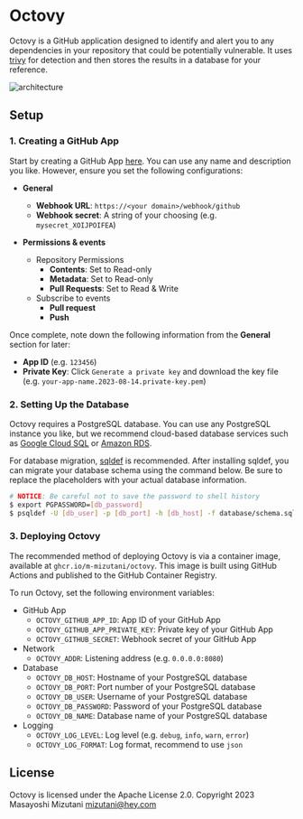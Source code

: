 # Octovy

Octovy is a GitHub application designed to identify and alert you to any dependencies in your repository that could be potentially vulnerable. It uses [trivy](https://github.com/aquasecurity/trivy) for detection and then stores the results in a database for your reference.

![architecture](https://github.com/m-mizutani/octovy/assets/605953/a58c93e1-cfbf-4ff7-9427-1fc385cf7b9c)

## Setup

### 1. Creating a GitHub App

Start by creating a GitHub App [here](https://github.com/settings/apps). You can use any name and description you like. However, ensure you set the following configurations:

- **General**
  - **Webhook URL**: `https://<your domain>/webhook/github`
  - **Webhook secret**: A string of your choosing (e.g. `mysecret_XOIJPOIFEA`)

- **Permissions & events**
  - Repository Permissions
    - **Contents**: Set to Read-only
    - **Metadata**: Set to Read-only
    - **Pull Requests**: Set to Read & Write
  - Subscribe to events
    - **Pull request**
    - **Push**

Once complete, note down the following information from the **General** section for later:

- **App ID** (e.g. `123456`)
- **Private Key**: Click `Generate a private key` and download the key file (e.g. `your-app-name.2023-08-14.private-key.pem`)

### 2. Setting Up the Database

Octovy requires a PostgreSQL database. You can use any PostgreSQL instance you like, but we recommend cloud-based database services such as [Google Cloud SQL](https://cloud.google.com/sql) or [Amazon RDS](https://aws.amazon.com/rds/).

For database migration, [sqldef](https://github.com/k0kubun/sqldef) is recommended. After installing sqldef, you can migrate your database schema using the command below. Be sure to replace the placeholders with your actual database information.

```bash
# NOTICE: Be careful not to save the password to shell history
$ export PGPASSWORD=[db_password]
$ psqldef -U [db_user] -p [db_port] -h [db_host] -f database/schema.sql [db_name]
```

### 3. Deploying Octovy

The recommended method of deploying Octovy is via a container image, available at `ghcr.io/m-mizutani/octovy`. This image is built using GitHub Actions and published to the GitHub Container Registry.

To run Octovy, set the following environment variables:

- GitHub App
  - `OCTOVY_GITHUB_APP_ID`: App ID of your GitHub App
  - `OCTOVY_GITHUB_APP_PRIVATE_KEY`: Private key of your GitHub App
  - `OCTOVY_GITHUB_SECRET`: Webhook secret of your GitHub App
- Network
  - `OCTOVY_ADDR`: Listening address (e.g. `0.0.0.0:8080`)
- Database
  - `OCTOVY_DB_HOST`: Hostname of your PostgreSQL database
  - `OCTOVY_DB_PORT`: Port number of your PostgreSQL database
  - `OCTOVY_DB_USER`: Username of your PostgreSQL database
  - `OCTOVY_DB_PASSWORD`: Password of your PostgreSQL database
  - `OCTOVY_DB_NAME`: Database name of your PostgreSQL database
- Logging
  - `OCTOVY_LOG_LEVEL`: Log level (e.g. `debug`, `info`, `warn`, `error`)
  - `OCTOVY_LOG_FORMAT`: Log format, recommend to use `json`

## License

Octovy is licensed under the Apache License 2.0. Copyright 2023 Masayoshi Mizutani <mizutani@hey.com>